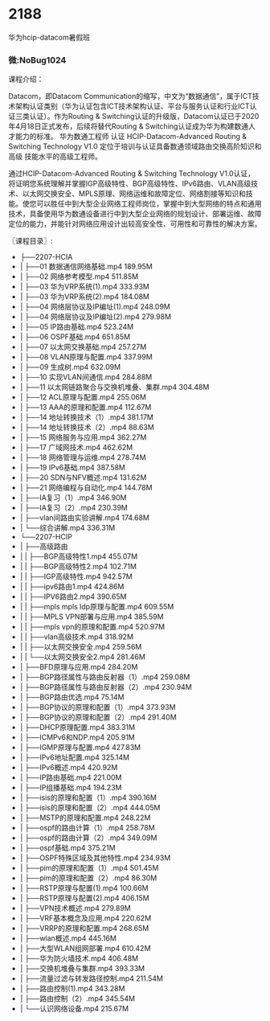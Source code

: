 # 2188
华为hcip-datacom暑假班
### 微:NoBug1024 


课程介绍：

Datacom，即Datacom Communication的缩写，中文为“数据通信”，属于ICT技术架构认证类别（华为认证包含ICT技术架构认证、平台与服务认证和行业ICT认证三类认证）。作为Routing & Switching认证的升级版，Datacom认证已于2020年4月18日正式发布，后续将替代Routing & Switching认证成为华为构建数通人才能力的标准。
华为数通工程师 认证 HCIP-Datacom-Advanced Routing & Switching Technology V1.0 定位于培训与认证具备数通领域路由交换高阶知识和高级 技能水平的高级工程师。

通过HCIP-Datacom-Advanced Routing & Switching Technology V1.0认证，将证明您系统理解并掌握IGP高级特性、BGP高级特性、IPv6路由、VLAN高级技术、以太网交换安全、MPLS原理、网络运维和故障定位、网络割接等知识和技能。使您可以胜任中到大型企业网络工程师岗位，掌握中到大型网络的特点和通用技术，具备使用华为数通设备进行中到大型企业网络的规划设计、部署运维、故障定位的能力，并能针对网络应用设计出较高安全性、可用性和可靠性的解决方案。



〖课程目录〗:

- ├──2207-HCIA  
- |   ├──01 数据通信网络基础.mp4  189.95M
- |   ├──02 网络参考模型.mp4  511.85M
- |   ├──03 华为VRP系统(1).mp4  333.93M
- |   ├──03 华为VRP系统(2).mp4  184.08M
- |   ├──04 网络层协议及IP编址(1).mp4  248.09M
- |   ├──04 网络层协议及IP编址(2).mp4  279.98M
- |   ├──05 IP路由基础.mp4  523.24M
- |   ├──06 OSPF基础.mp4  651.85M
- |   ├──07 以太网交换基础.mp4  257.27M
- |   ├──08 VLAN原理与配置.mp4  337.99M
- |   ├──09 生成树.mp4  632.09M
- |   ├──10 实现VLAN间通信.mp4  284.88M
- |   ├──11 以太网链路聚合与交换机堆叠、集群.mp4  304.48M
- |   ├──12 ACL原理与配置.mp4  255.06M
- |   ├──13 AAA的原理和配置.mp4  112.67M
- |   ├──14 地址转换技术（1）.mp4  381.17M
- |   ├──14 地址转换技术（2）.mp4  88.63M
- |   ├──15 网络服务与应用.mp4  362.27M
- |   ├──17 广域网技术.mp4  462.62M
- |   ├──18 网络管理与运维.mp4  278.74M
- |   ├──19 IPv6基础.mp4  387.58M
- |   ├──20 SDN与NFV概述.mp4  131.62M
- |   ├──21 网络编程与自动化.mp4  144.78M
- |   ├──IA复习（1）.mp4  346.90M
- |   ├──IA复习（2）.mp4  230.39M
- |   ├──vlan间路由实验讲解.mp4  174.68M
- |   └──综合讲解.mp4  336.31M
- └──2207-HCIP  
- |   ├──高级路由  
- |   |   ├──BGP高级特性1.mp4  455.07M
- |   |   ├──BGP高级特性2.mp4  102.71M
- |   |   ├──IGP高级特性.mp4  942.57M
- |   |   ├──ipv6路由1.mp4  424.86M
- |   |   ├──IPV6路由2.mp4  390.65M
- |   |   ├──mpls mpls ldp原理与配置.mp4  609.55M
- |   |   ├──MPLS VPN部署与应用.mp4  385.59M
- |   |   ├──mpls vpn的原理和配置.mp4  520.97M
- |   |   ├──vlan高级技术.mp4  318.92M
- |   |   ├──以太网交换安全.mp4  259.56M
- |   |   └──以太网交换安全2.mp4  281.46M
- |   ├──BFD原理与应用.mp4  284.20M
- |   ├──BGP路径属性与路由反射器（1）.mp4  259.08M
- |   ├──BGP路径属性与路由反射器（2）.mp4  230.94M
- |   ├──BGP路由优选.mp4  75.14M
- |   ├──BGP协议的原理和配置（1）.mp4  373.93M
- |   ├──BGP协议的原理和配置（2）.mp4  291.40M
- |   ├──DHCP原理配置.mp4  383.31M
- |   ├──ICMPv6和NDP.mp4  205.91M
- |   ├──IGMP原理与配置.mp4  427.83M
- |   ├──IPv6地址配置.mp4  325.14M
- |   ├──IPv6概述.mp4  420.92M
- |   ├──IP路由基础.mp4  221.00M
- |   ├──IP组播基础.mp4  194.23M
- |   ├──isis的原理和配置（1）.mp4  390.16M
- |   ├──isis的原理和配置（2）.mp4  444.05M
- |   ├──MSTP的原理和配置.mp4  248.22M
- |   ├──ospf的路由计算（1）.mp4  258.78M
- |   ├──ospf的路由计算（2）.mp4  349.09M
- |   ├──ospf基础.mp4  375.21M
- |   ├──OSPF特殊区域及其他特性.mp4  234.93M
- |   ├──pim的原理和配置（1）.mp4  501.45M
- |   ├──pim的原理和配置（2）.mp4  86.30M
- |   ├──RSTP原理与配置(1).mp4  100.66M
- |   ├──RSTP原理与配置(2).mp4  406.15M
- |   ├──VPN技术概述.mp4  279.89M
- |   ├──VRF基本概念及应用.mp4  220.62M
- |   ├──VRRP的原理和配置.mp4  268.65M
- |   ├──wlan概述.mp4  445.16M
- |   ├──大型WLAN组网部署.mp4  610.42M
- |   ├──华为防火墙技术.mp4  406.48M
- |   ├──交换机堆叠与集群.mp4  393.33M
- |   ├──流量过滤与转发路径控制.mp4  211.54M
- |   ├──路由控制(1).mp4  343.28M
- |   ├──路由控制（2）.mp4  345.54M
- |   └──认识网络设备.mp4  215.67M
